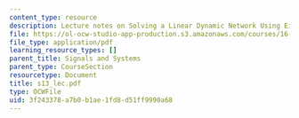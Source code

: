 ```yaml
---
content_type: resource
description: Lecture notes on Solving a Linear Dynamic Network Using Eigenvalue Method.
file: https://ol-ocw-studio-app-production.s3.amazonaws.com/courses/16-01-unified-engineering-i-ii-iii-iv-fall-2005-spring-2006/3f243378a7b0b1ae1fd8d51ff9990a68_s13_lec.pdf
file_type: application/pdf
learning_resource_types: []
parent_title: Signals and Systems
parent_type: CourseSection
resourcetype: Document
title: s13_lec.pdf
type: OCWFile
uid: 3f243378-a7b0-b1ae-1fd8-d51ff9990a68
---
```

